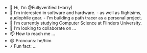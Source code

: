 - 👋 Hi, I’m @Fullyverified (Harry)
- 👀 I’m interested in software and hardware.
                - as well as flightsims, audiophile gear.
                - I'm building a path tracer as a personal project.
- 🌱 I’m currently studying Computer Science at Flinders University.
- 💞️ I’m looking to collaborate on ...
- 📫 How to reach me ...
- 😄 Pronouns: he/him
- ⚡ Fun fact: ...

<!---
Fullyverified/Fullyverified is a ✨ special ✨ repository because its `README.md` (this file) appears on your GitHub profile.
You can click the Preview link to take a look at your changes.
--->
